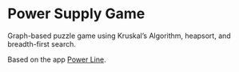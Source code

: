 # Power Supply Game
Graph-based puzzle game using Kruskal’s Algorithm, heapsort, and breadth-first search.

Based on the app [Power Line](https://play.google.com/store/apps/details?id=com.nebulabytes.powerflow&hl=en_US).
